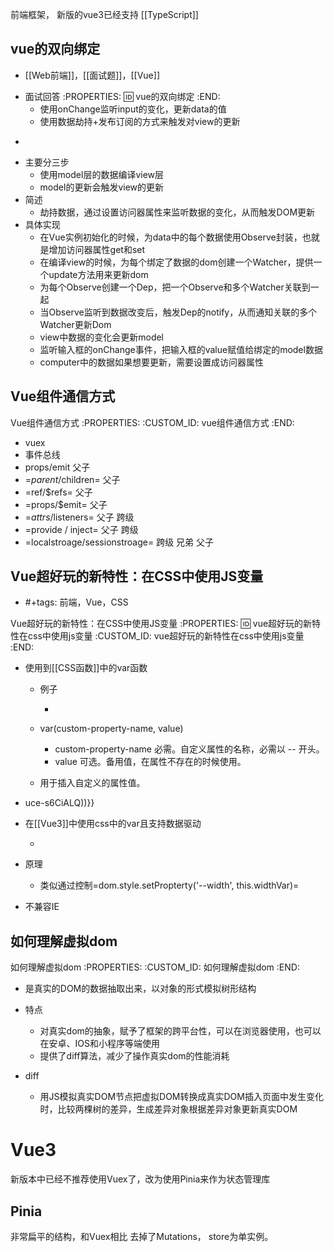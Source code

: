 前端框架， 新版的vue3已经支持 [[TypeScript]]

vue的双向绑定
---------------------------
* [[Web前端]]，[[面试题]]，[[Vue]]
+ 面试回答
:PROPERTIES:
:id: vue的双向绑定
:END:
    * 使用onChange监听input的变化，更新data的值
    * 使用数据劫持+发布订阅的方式来触发对view的更新

-
+ 主要分三步
    * 使用model层的数据编译view层
    * model的更新会触发view的更新
+ 简述
    * 劫持数据，通过设置访问器属性来监听数据的变化，从而触发DOM更新
+ 具体实现
    * 在Vue实例初始化的时候，为data中的每个数据使用Observe封装，也就是增加访问器属性get和set
    * 在编译view的时候，为每个绑定了数据的dom创建一个Watcher，提供一个update方法用来更新dom
    * 为每个Observe创建一个Dep，把一个Observe和多个Watcher关联到一起
    * 当Observe监听到数据改变后，触发Dep的notify，从而通知关联的多个Watcher更新Dom
    * view中数据的变化会更新model
    * 监听输入框的onChange事件，把输入框的value赋值给绑定的model数据
    * computer中的数据如果想要更新，需要设置成访问器属性




Vue组件通信方式
---------------------------

Vue组件通信方式
   :PROPERTIES:
   :CUSTOM_ID: vue组件通信方式
   :END:

- vuex
- 事件总线
- props/emit 父子
- =$parent/$children= 父子
- =ref/$refs= 父子
- =props/$emit= 父子
- =$attrs /$listeners= 父子 跨级
- =provide / inject= 父子 跨级
- =localstroage/sessionstroage= 跨级 兄弟 父子





Vue超好玩的新特性：在CSS中使用JS变量
---------------------------
* #+tags: 前端，Vue，CSS

Vue超好玩的新特性：在CSS中使用JS变量
:PROPERTIES:
:id: vue超好玩的新特性在css中使用js变量
   :CUSTOM_ID: vue超好玩的新特性在css中使用js变量
:END:

- 使用到[[CSS函数]]中的var函数

  - 例子

    - ```css

  - var(custom-property-name, value)

    - custom-property-name 必需。自定义属性的名称，必需以 -- 开头。
    - value 可选。备用值，在属性不存在的时候使用。

  - 用于插入自定义的属性值。

- uce-s6CiALQ))}}
- 在[[Vue3]]中使用css中的var且支持数据驱动

  - ```html

- 原理

  - 类似通过控制=dom.style.setPropterty('--width', this.widthVar)=

- 不兼容IE




如何理解虚拟dom
---------------------------

如何理解虚拟dom
   :PROPERTIES:
   :CUSTOM_ID: 如何理解虚拟dom
   :END:

- 是真实的DOM的数据抽取出来，以对象的形式模拟树形结构
- 特点

  - 对真实dom的抽象，赋予了框架的跨平台性，可以在浏览器使用，也可以在安卓、IOS和小程序等端使用
  - 提供了diff算法，减少了操作真实dom的性能消耗

- diff

  - 用JS模拟真实DOM节点把虚拟DOM转换成真实DOM插入页面中发生变化时，比较两棵树的差异，生成差异对象根据差异对象更新真实DOM


# Vue3
新版本中已经不推荐使用Vuex了，改为使用Pinia来作为状态管理库

## Pinia
非常扁平的结构，和Vuex相比 去掉了Mutations， store为单实例。